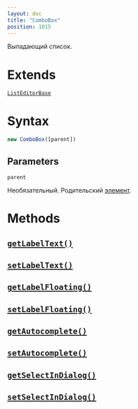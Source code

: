 ```yaml
---
layout: doc
title: "ComboBox"
position: 1015
---
```


Выпадающий список.

# Extends

[`ListEditorBase`](../ListEditorBase/)

# Syntax

```js
new ComboBox([parent])
```

## Parameters

`parent`

Необязательный. Родительский [элемент](../../KeyConcepts/Element/).

# Methods

## [`getLabelText()`](ComboBox.getLabelText/)
## [`setLabelText()`](ComboBox.setLabelText/)
## [`getLabelFloating()`](ComboBox.getLabelFloating/)
## [`setLabelFloating()`](ComboBox.setLabelFloating/)
## [`getAutocomplete()`](ComboBox.getAutocomplete/)
## [`setAutocomplete()`](ComboBox.setAutocomplete/)
## [`getSelectInDialog()`](ComboBox.getSelectInDialog/)
## [`setSelectInDialog()`](ComboBox.setSelectInDialog/)
